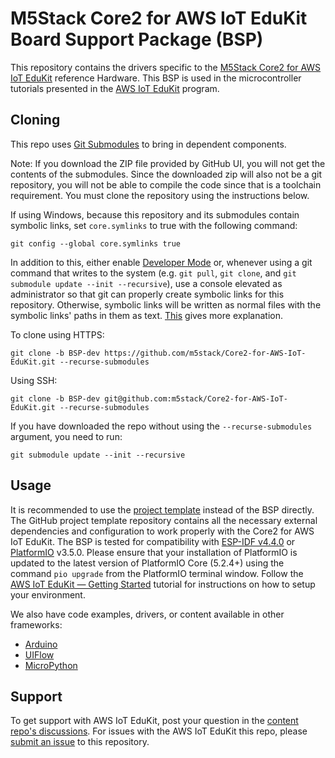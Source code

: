 # M5Stack Core2 for AWS IoT EduKit Board Support Package (BSP)
This repository contains the drivers specific to the [M5Stack Core2 for AWS IoT EduKit](https://m5stack.com/products/m5stack-core2-esp32-iot-development-kit-for-aws-iot-edukit) reference Hardware. This BSP is used in the microcontroller tutorials presented in the [AWS IoT EduKit](https://aws.amazon.com/iot/edukit) program.

## Cloning
This repo uses [Git Submodules](https://git-scm.com/book/en/v2/Git-Tools-Submodules) to bring in dependent components.

Note: If you download the ZIP file provided by GitHub UI, you will not get the contents of the submodules. Since the downloaded zip will also not be a git repository, you will not be able to compile the code since that is a toolchain requirement. You must clone the repository using the instructions below.

If using Windows, because this repository and its submodules contain symbolic links, set `core.symlinks` to true with the following command:
```
git config --global core.symlinks true
```
In addition to this, either enable [Developer Mode](https://docs.microsoft.com/en-us/windows/apps/get-started/enable-your-device-for-development) or, whenever using a git command that writes to the system (e.g. `git pull`, `git clone`, and `git submodule update --init --recursive`), use a console elevated as administrator so that git can properly create symbolic links for this repository. Otherwise, symbolic links will be written as normal files with the symbolic links' paths in them as text. [This](https://blogs.windows.com/windowsdeveloper/2016/12/02/symlinks-windows-10/) gives more explanation.

To clone using HTTPS:
```
git clone -b BSP-dev https://github.com/m5stack/Core2-for-AWS-IoT-EduKit.git --recurse-submodules
```
Using SSH:
```
git clone -b BSP-dev git@github.com:m5stack/Core2-for-AWS-IoT-EduKit.git --recurse-submodules
```

If you have downloaded the repo without using the `--recurse-submodules` argument, you need to run:
```
git submodule update --init --recursive
```

## Usage
It is recommended to use the [project template](https://github.com/aws-iot-edukit/Project_Template-Core2_for_AWS) instead of the BSP directly. The GitHub project template repository contains all the necessary external dependencies and configuration to work properly with the Core2 for AWS IoT EduKit. The BSP is tested for compatibility with [ESP-IDF v4.4.0](https://www.espressif.com/en/products/sdks/esp-idf) or [PlatformIO](https://github.com/platformio/platform-espressif32/tree/v3.5.0) v3.5.0. Please ensure that your installation of PlatformIO is updated to the latest version of PlatformIO Core (5.2.4+) using the command `pio upgrade` from the PlatformIO terminal window. Follow the [AWS IoT EduKit — Getting Started](https://edukit.workshop.aws/en/getting-started.html) tutorial for instructions on how to setup your environment.

We also have code examples, drivers, or content available in other frameworks:
- [Arduino](https://github.com/aws-samples/aws-iot-edukit-examples/tree/main/Basic_Arduino)
- [UIFlow](https://docs.m5stack.com/en/quick_start/core2_for_aws/uiflow)
- [MicroPython](https://github.com/m5stack/Core2forAWS-MicroPython)

## Support
To get support with AWS IoT EduKit, post your question in the [content repo's discussions](https://github.com/aws-samples/aws-iot-edukit-tutorials/discussions).
For issues with the AWS IoT EduKit this repo, please [submit an issue](https://github.com/m5stack/Core2-for-AWS-IoT-EduKit/issues) to this repository.